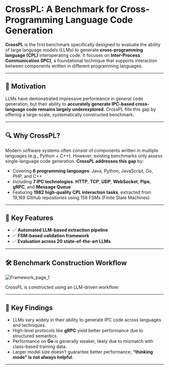 # CrossPL: A Benchmark for Cross-Programming Language Code Generation

**CrossPL** is the first benchmark specifically designed to evaluate the ability of large language models (LLMs) to generate **cross-programming language (CPL)** interoperating code. It focuses on **Inter-Process Communication (IPC)**, a foundational technique that supports interaction between components written in different programming languages.

---

## 🧠 Motivation

LLMs have demonstrated impressive performance in general code generation, but their ability to **accurately generate IPC-based cross-language code remains largely underexplored**. CrossPL fills this gap by offering a large-scale, systematically constructed benchmark.

---

## 🔍 Why CrossPL?

Modern software systems often consist of components written in multiple languages (e.g., Python + C++). However, existing benchmarks only assess single-language code generation. **CrossPL addresses this gap** by:

- Covering **6 programming languages**: Java, Python, JavaScript, Go, PHP, and C++
- Including **7 IPC technologies**: **HTTP**, **TCP**, **UDP**, **WebSocket**, **Pipe**, **gRPC**, and **Message Queue**
- Featuring **1982 high-quality CPL interaction tasks**, extracted from 19,169 GitHub repositories using 156 FSMs (Finite State Machines)

---

## 🧪 Key Features
- ✅ **Automated LLM-based extraction pipeline**
- ✅ **FSM-based validation framework**
- ✅ **Evaluation across 20 state-of-the-art LLMs**
  
---

## 🛠️ Benchmark Construction Workflow
![Framework_page_1](https://github.com/user-attachments/assets/eb510bd1-365e-46e4-a56c-bd401e4249f6)

CrossPL is constructed using an LLM-driven workflow:

---

## 🔎 Key Findings

- LLMs vary widely in their ability to generate IPC code across languages and techniques.
- High-level protocols like **gRPC** yield better performance due to structured semantics.
- Performance on **Go** is generally weaker, likely due to mismatch with class-based training data.
- Larger model size doesn’t guarantee better performance; **“thinking mode” is not always helpful**.

---
